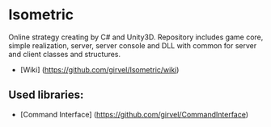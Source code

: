 # Isometric

Online strategy creating by C# and Unity3D. Repository includes game core, simple realization, server, server console and DLL with common for server and client classes and structures.

 * [Wiki] (https://github.com/girvel/Isometric/wiki)

## Used libraries:

 * [Command Interface] (https://github.com/girvel/CommandInterface)
